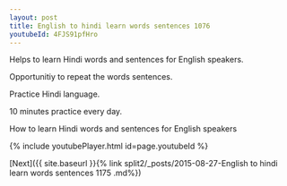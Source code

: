 ```yaml
---
layout: post
title: English to hindi learn words sentences 1076 
youtubeId: 4FJS91pfHro
---
```

 
 
Helps to learn Hindi words and sentences for English speakers.

Opportunitiy to repeat the words sentences. 

Practice Hindi language. 
 
10 minutes practice every day. 
 
How to learn Hindi words and sentences for English speakers 
 
{% include youtubePlayer.html id=page.youtubeId %}
 
 
[Next]({{ site.baseurl }}{% link  split2/_posts/2015-08-27-English to hindi learn words sentences 1175 .md%})
 
